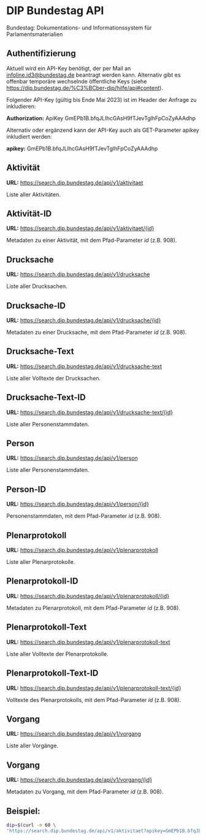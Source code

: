 ﻿# DIP Bundestag API 
Bundestag: Dokumentations- und Informationssystem für Parlamentsmaterialien


## Authentifizierung
Aktuell wird ein API-Key benötigt, der per Mail an infoline.id3@bundestag.de beantragt werden kann. Alternativ gibt es offenbar temporäre wechselnde öffentliche Keys 
(siehe https://dip.bundestag.de/%C3%BCber-dip/hilfe/api#content).

Folgender API-Key (gültig bis Ende Mai 2023) ist im Header der Anfrage zu inkludieren:

**Authorization:** ApiKey GmEPb1B.bfqJLIhcGAsH9fTJevTglhFpCoZyAAAdhp


Alternativ oder ergänzend kann der API-Key auch als GET-Parameter apikey inkludiert werden:

**apikey:** GmEPb1B.bfqJLIhcGAsH9fTJevTglhFpCoZyAAAdhp


## Aktivität

**URL:** https://search.dip.bundestag.de/api/v1/aktivitaet


Liste aller Aktivitäten.


## Aktivität-ID

**URL:** https://search.dip.bundestag.de/api/v1/aktivitaet/{id}


Metadaten zu einer Aktivität, mit dem Pfad-Parameter *id* (z.B. 908).


## Drucksache

**URL:** https://search.dip.bundestag.de/api/v1/drucksache


Liste aller Drucksachen.


##  Drucksache-ID

**URL:** https://search.dip.bundestag.de/api/v1/drucksache/{id}


Metadaten zu einer Drucksache, mit dem Pfad-Parameter *id* (z.B. 908).


## Drucksache-Text

**URL:** https://search.dip.bundestag.de/api/v1/drucksache-text


Liste aller Volltexte der Drucksachen.


##  Drucksache-Text-ID

**URL:** https://search.dip.bundestag.de/api/v1/drucksache-text/{id}


Liste aller Personenstammdaten.


##  Person

**URL:** https://search.dip.bundestag.de/api/v1/person


Liste aller Personenstammdaten.


##  Person-ID

**URL:** https://search.dip.bundestag.de/api/v1/person/{id}


Personenstammdaten, mit dem Pfad-Parameter *id* (z.B. 908).


##  Plenarprotokoll

**URL:** https://search.dip.bundestag.de/api/v1/plenarprotokoll


Liste aller Plenarprotokolle.


##  Plenarprotokoll-ID

**URL:** https://search.dip.bundestag.de/api/v1/plenarprotokoll/{id}


Metadaten zu Plenarprotokoll, mit dem Pfad-Parameter *id* (z.B. 908).


##  Plenarprotokoll-Text

**URL:** https://search.dip.bundestag.de/api/v1/plenarprotokoll-text


Liste aller Volltexte der Plenarprotokolle.


##  Plenarprotokoll-Text-ID

**URL:** https://search.dip.bundestag.de/api/v1/plenarprotokoll-text/{id}


Volltexte des Plenarprotokolls, mit dem Pfad-Parameter *id* (z.B. 908).


##  Vorgang

**URL:** https://search.dip.bundestag.de/api/v1/vorgang


Liste aller Vorgänge.


##  Vorgang

**URL:** https://search.dip.bundestag.de/api/v1/vorgang/{id}


Metadaten zu Vorgang, mit dem Pfad-Parameter *id* (z.B. 908).


## Beispiel:

```bash
dip=$(curl -m 60 \
'https://search.dip.bundestag.de/api/v1/aktivitaet?apikey=GmEPb1B.bfqJLIhcGAsH9fTJevTglhFpCoZyAAAdhp')
```
